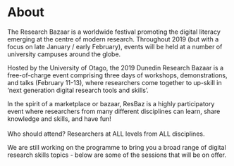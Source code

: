# About

The Research Bazaar is a worldwide festival promoting the digital literacy emerging at the centre of modern research. Throughout 2019 (but with a focus on late January / early February), events will be held at a number of university campuses around the globe.

Hosted by the University of Otago, the 2019 Dunedin Research Bazaar is a free-of-charge event comprising three days of workshops, demonstrations, and talks (February 11-13), where researchers come together to up-skill in ‘next generation digital research tools and skills’.  

In the spirit of a marketplace or bazaar, ResBaz is a highly participatory event where researchers from many different disciplines can learn, share knowledge and skills, and have fun!<br><br> Who should attend? Researchers at ALL levels from ALL disciplines.

We are still working on the programme to bring you a broad range of digital research skills topics - below are some of the sessions that will be on offer.